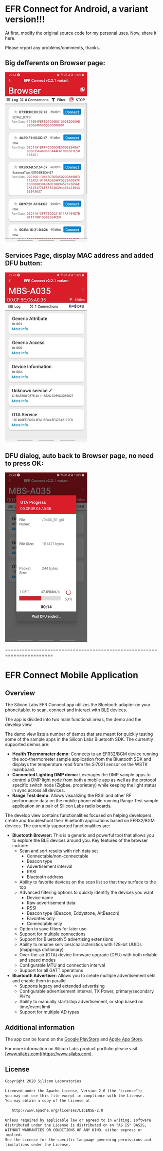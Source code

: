 # EFR Connect for Android,  a variant version!!!

At first, modify the original source code for my personal uses. Now, share it here.

Please report any problems/comments, thanks.


## Big defferents on Browser page:
![alt text](https://github.com/RadioOperator/EFRConnect-android-variant/blob/main/Screenshot-1.jpg)

## Services Page, display MAC address and added DFU button:
![alt text](https://github.com/RadioOperator/EFRConnect-android-variant/blob/main/Screenshot-2.jpg)

## DFU dialog, auto back to Browser page, no need to press OK:
![alt text](https://github.com/RadioOperator/EFRConnect-android-variant/blob/main/Screenshot-3.jpg)


=======================================================================

# EFR Connect Mobile Application


## Overview

The Silicon Labs EFR Connect app utilizes the Bluetooth adapter on your phone/tablet to scan, connect and interact with BLE devices.

The app is divided into two main functional areas, the demo and the develop view.

The demo view lists a number of demos that are meant for quickly testing some of the sample apps in the Silicon Labs Bluetooth SDK. The currently supported demos are:

- **Health Thermometer demo:** Connects to an EFR32/BGM device running the soc-thermometer sample application from the Bluetooth SDK and displays the temperature read from the SI7021 sensor on the WSTK mainboard.
- **Connected Lighting DMP demo:** Leverages the DMP sample apps to control a DMP light node from both a mobile app as well as the protocol specific switch node (Zigbee, proprietary) while keeping the light status in sync across all devices. 
- **Range Test demo:** Allows visualizing the RSSI and other RF performance data on the mobile phone while running Range Test sample application on a pair of Silicon Labs radio boards.

The develop view contains functionalities focused on helping developers create and troubleshoot their Bluetooth applications based on EFR32/BGM devices. The currently supported functionalities are:

- **Bluetooth Browser:** This is a generic and powerful tool that allows you to explore the BLE devices around you. Key features of the browser include:
  - Scan and sort results with rich data set
    - Connectable/non-connectable
    - Beacon type
    - Advertisement interval
    - RSSI
    - Bluetooth address
  - Ability to favorite devices on the scan list so that they surface to the top
  - Advanced filtering options to quickly identify the devices you want
    - Device name
    - Raw advertisement data
    - RSSI
    - Beacon type (iBeacon, Eddystone, AltBeacon)
    - Favorites only
    - Connectable only
  - Option to save filters for later use
  - Support for multiple connections
  - Support for Bluetooth 5 advertising extensions
  - Ability to rename services/characteristics with 128-bit UUIDs (mappings dictionary)
  - Over-the-air (OTA) device firmware upgrade (DFU) with both reliable and speed modes
  - Configurable MTU and connection interval
  - Support for all GATT operations
- **Bluetooth Advertiser:** Allows you to create multiple advertisement sets and enable them in parallel
  - Supports legacy and extended advertising
  - Configurable advertisement interval, TX Power, primary/secondary PHYs
  - Ability to manually start/stop advertisement, or stop based on time/event limit
  - Support for multiple AD types



## Additional information
The app can be found on the [Google PlayStore](https://play.google.com/store/apps/details?id=com.siliconlabs.bledemo&hl=en) and [Apple App Store](https://apps.apple.com/us/app/blue-gecko/id1030932759).

For more information on Silicon Labs product portfolio please visit [www.silabs.com](https://www.silabs.com). 



## License

    Copyright 2020 Silicon Laboratories
    
    Licensed under the Apache License, Version 2.0 (the "License");
    you may not use this file except in compliance with the License.
    You may obtain a copy of the License at
    
       http://www.apache.org/licenses/LICENSE-2.0
    
    Unless required by applicable law or agreed to in writing, software
    distributed under the License is distributed on an "AS IS" BASIS,
    WITHOUT WARRANTIES OR CONDITIONS OF ANY KIND, either express or implied.
    See the License for the specific language governing permissions and
    limitations under the License.



